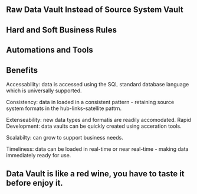## Raw Data Vault Instead of Source System Vault

## Hard and Soft Business Rules

## Automations and Tools

## Benefits

Accessability: data is accessed using the SQL standard database language which is universally supported.

Consistency: data in loaded in a consistent pattern - retaining source system formats in the hub-links-satellite pattrn.

Extenseability: new data types and formatis are readily accomodated.
Rapid Development: data vaults can be quickly created using acceration tools.

Scalabilty: can grow to support business needs.

Timeliness: data can be loaded in real-time or near real-time - making data immediately ready for use.

## Data Vault is like a red wine, you have to taste it before enjoy it.
